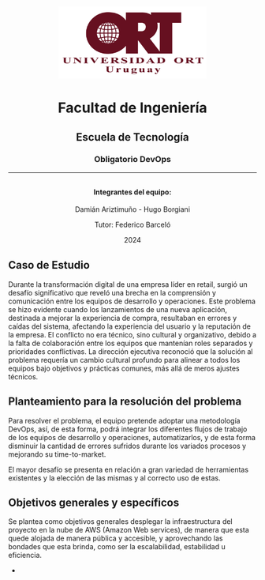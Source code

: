 <div align="center" >
    <img src="ort.png" width="300">
    
</div>

<!-- Esto es un espaciado usando una línea en blanco -->

<div align="center" style="margin-bottom: 30px;">
    <h1 style="border-bottom: none;">Facultad de Ingeniería</h1>
    <h2 style="border-bottom: none;">Escuela de Tecnología</h2>
    <h3 style="border-bottom: none;">Obligatorio DevOps</h2>

---

</div>


<div align="center" style="margin-bottom: 30px;">

#### Integrantes del equipo:

Damián Ariztimuño - Hugo Borgiani

Tutor: Federico Barceló

2024
</div>

## Caso de Estudio

Durante la transformación digital de una empresa líder en retail, surgió un desafío significativo que reveló una brecha en la comprensión y comunicación entre los equipos de desarrollo y operaciones. Este problema se hizo evidente cuando los lanzamientos de una nueva aplicación, destinada a mejorar la experiencia de compra, resultaban en errores y caídas del sistema, afectando la experiencia del usuario y la reputación de la empresa. El conflicto no era técnico, sino cultural y organizativo, debido a la falta de colaboración entre los equipos que mantenían roles separados y prioridades conflictivas. La dirección ejecutiva reconoció que la solución al problema requería un cambio cultural profundo para alinear a todos los equipos bajo objetivos y prácticas comunes, más allá de meros ajustes técnicos.

## Planteamiento para la resolución del problema
Para resolver el problema, el equipo pretende adoptar una metodología DevOps, así, de esta forma, podrá integrar los diferentes flujos de trabajo de los equipos de desarrollo y operaciones, automatizarlos, y de esta forma disminuir la cantidad de errores sufridos durante los variados procesos y mejorando su time-to-market.

El mayor desafío se presenta en relación a gran variedad de herramientas existentes y la elección de las mismas y al correcto uso de estas.

## Objetivos generales y específicos
Se plantea como objetivos generales desplegar la infraestructura del proyecto en la nube de AWS (Amazon Web services), de manera que esta quede alojada de manera pública y accesible, y aprovechando las bondades que esta brinda, como ser la escalabilidad, estabilidad u eficiencia.

- 